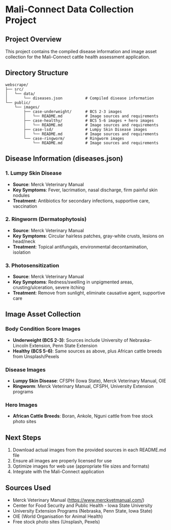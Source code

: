# Mali-Connect Data Collection Project

## Project Overview
This project contains the compiled disease information and image asset collection for the Mali-Connect cattle health assessment application.

## Directory Structure
```
webscrape/
├── src/
│   └── data/
│       └── diseases.json          # Compiled disease information
└── public/
    └── images/
        ├── case-underweight/      # BCS 2-3 images
        │   └── README.md          # Image sources and requirements
        ├── case-healthy/          # BCS 5-6 images + hero images
        │   └── README.md          # Image sources and requirements
        ├── case-lsd/              # Lumpy Skin Disease images
        │   └── README.md          # Image sources and requirements
        └── case-ringworm/         # Ringworm images
            └── README.md          # Image sources and requirements
```

## Disease Information (diseases.json)

### 1. Lumpy Skin Disease
- **Source**: Merck Veterinary Manual
- **Key Symptoms**: Fever, lacrimation, nasal discharge, firm painful skin nodules
- **Treatment**: Antibiotics for secondary infections, supportive care, vaccination

### 2. Ringworm (Dermatophytosis)
- **Source**: Merck Veterinary Manual
- **Key Symptoms**: Circular hairless patches, gray-white crusts, lesions on head/neck
- **Treatment**: Topical antifungals, environmental decontamination, isolation

### 3. Photosensitization
- **Source**: Merck Veterinary Manual
- **Key Symptoms**: Redness/swelling in unpigmented areas, crusting/ulceration, severe itching
- **Treatment**: Remove from sunlight, eliminate causative agent, supportive care

## Image Asset Collection

### Body Condition Score Images
- **Underweight (BCS 2-3)**: Sources include University of Nebraska-Lincoln Extension, Penn State Extension
- **Healthy (BCS 5-6)**: Same sources as above, plus African cattle breeds from Unsplash/Pexels

### Disease Images
- **Lumpy Skin Disease**: CFSPH (Iowa State), Merck Veterinary Manual, OIE
- **Ringworm**: Merck Veterinary Manual, CFSPH, University Extension programs

### Hero Images
- **African Cattle Breeds**: Boran, Ankole, Nguni cattle from free stock photo sites

## Next Steps
1. Download actual images from the provided sources in each README.md file
2. Ensure all images are properly licensed for use
3. Optimize images for web use (appropriate file sizes and formats)
4. Integrate with the Mali-Connect application

## Sources Used
- Merck Veterinary Manual (https://www.merckvetmanual.com/)
- Center for Food Security and Public Health - Iowa State University
- University Extension Programs (Nebraska, Penn State, Iowa State)
- OIE (World Organisation for Animal Health)
- Free stock photo sites (Unsplash, Pexels)
